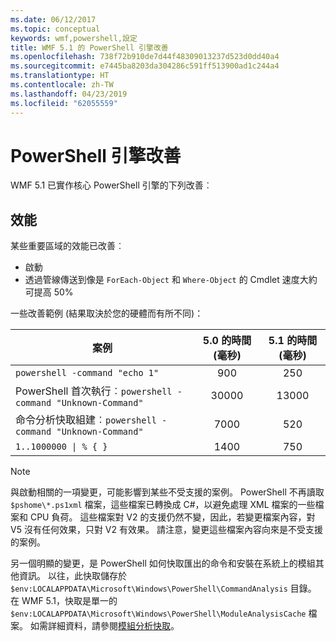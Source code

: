 ```yaml
---
ms.date: 06/12/2017
ms.topic: conceptual
keywords: wmf,powershell,設定
title: WMF 5.1 的 PowerShell 引擎改善
ms.openlocfilehash: 738f72b910de7d44f48309013237d523d0dd40a4
ms.sourcegitcommit: e7445ba8203da304286c591ff513900ad1c244a4
ms.translationtype: HT
ms.contentlocale: zh-TW
ms.lasthandoff: 04/23/2019
ms.locfileid: "62055559"
---
```

# <a name="powershell-engine-improvements"></a>PowerShell 引擎改善

WMF 5.1 已實作核心 PowerShell 引擎的下列改善︰

## <a name="performance"></a>效能

某些重要區域的效能已改善︰

- 啟動
- 透過管線傳送到像是 `ForEach-Object` 和 `Where-Object` 的 Cmdlet 速度大約可提高 50%

一些改善範例 (結果取決於您的硬體而有所不同)：

| 案例 | 5.0 的時間 (毫秒) | 5.1 的時間 (毫秒) |
| -------- | :---------------: | :---------------: |
| `powershell -command "echo 1"` | 900 | 250 |
| PowerShell 首次執行︰`powershell -command "Unknown-Command"` | 30000 | 13000 |
| 命令分析快取組建︰`powershell -command "Unknown-Command"` | 7000 | 520 |
| <code>1..1000000 &#124; % { }</code> | 1400 | 750 |

> [!Note]
> 與啟動相關的一項變更，可能影響到某些不受支援的案例。
> PowerShell 不再讀取 `$pshome\*.ps1xml` 檔案，這些檔案已轉換成 C#，以避免處理 XML 檔案的一些檔案和 CPU 負荷。
> 這些檔案對 V2 的支援仍然不變，因此，若變更檔案內容，對 V5 沒有任何效果，只對 V2 有效果。
> 請注意，變更這些檔案內容向來是不受支援的案例。

另一個明顯的變更，是 PowerShell 如何快取匯出的命令和安裝在系統上的模組其他資訊。
以往，此快取儲存於 `$env:LOCALAPPDATA\Microsoft\Windows\PowerShell\CommandAnalysis` 目錄。
在 WMF 5.1，快取是單一的 `$env:LOCALAPPDATA\Microsoft\Windows\PowerShell\ModuleAnalysisCache` 檔案。
如需詳細資料，請參閱[模組分析快取](scenarios-features.md#module-analysis-cache)。